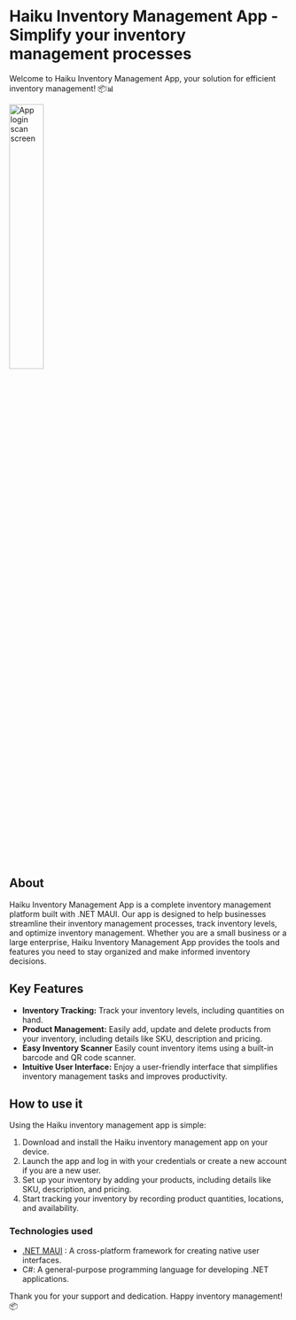 # Haiku Inventory Management App - Simplify your inventory management processes

Welcome to Haiku Inventory Management App, your solution for efficient inventory management! 📦📊

<img src="mobile.jpg" alt="App login scan screen" width="35%" style="display"/>

## About

Haiku Inventory Management App is a complete inventory management platform built with .NET MAUI. Our app is designed to help businesses streamline their inventory management processes, track inventory levels, and optimize inventory management. Whether you are a small business or a large enterprise, Haiku Inventory Management App provides the tools and features you need to stay organized and make informed inventory decisions.

## Key Features

- **Inventory Tracking:** Track your inventory levels, including quantities on hand.
- **Product Management:** Easily add, update and delete products from your inventory, including details like SKU, description and pricing.
- **Easy Inventory Scanner** Easily count inventory items using a built-in barcode and QR code scanner.
- **Intuitive User Interface:** Enjoy a user-friendly interface that simplifies inventory management tasks and improves productivity.

## How to use it

Using the Haiku inventory management app is simple:

1. Download and install the Haiku inventory management app on your device.
2. Launch the app and log in with your credentials or create a new account if you are a new user.
3. Set up your inventory by adding your products, including details like SKU, description, and pricing.
4. Start tracking your inventory by recording product quantities, locations, and availability.

### Technologies used

- [.NET MAUI](https://dotnet.maui.net/) : A cross-platform framework for creating native user interfaces.
- C#: A general-purpose programming language for developing .NET applications.

Thank you for your support and dedication. Happy inventory management! 📦
